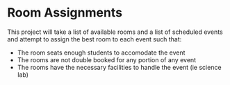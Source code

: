 # Room Assignments

This project will take a list of available rooms and a list of scheduled events
and attempt to assign the best room to each event such that:

+ The room seats enough students to accomodate the event
+ The rooms are not double booked for any portion of any event
+ The rooms have the necessary facilities to handle the event (ie science lab)

